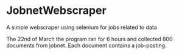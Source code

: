 # JobnetWebscraper
A simple webscraper using selenium for jobs related to data

The 22nd of March the program ran for 6 hours and collected 800 documents from jobnet. Each document contains a job-posting.

